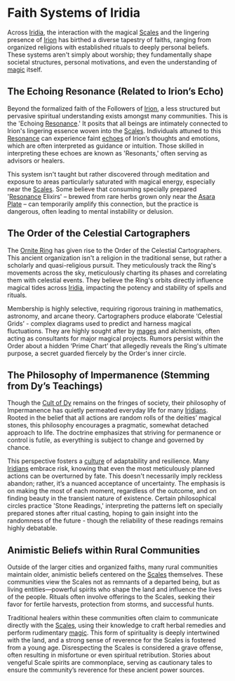 # Faith Systems of Iridia

Across [Iridia](/geography/world/iridia.md), the interaction with the magical [Scales](/geography/landmark/scale.md) and the lingering presence of [Irion](/being/deity/irion.md) has birthed a diverse tapestry of faiths, ranging from organized religions with established rituals to deeply personal beliefs. These systems aren't simply about worship; they fundamentally shape societal structures, personal motivations, and even the understanding of [magic](/structure/mechanic/magic.md) itself.

## The Echoing Resonance (Related to Irion’s Echo)

Beyond the formalized faith of the Followers of [Irion](/being/deity/irion.md), a less structured but pervasive spiritual understanding exists amongst many communities. This is the 'Echoing [Resonance](/raw/20250501/resonance/resonance.md).' It posits that all beings are intimately connected to Irion's lingering essence woven into the [Scales](/geography/landmark/scale.md). Individuals attuned to this [Resonance](/raw/20250504/cataclysm/resonance.md) can experience faint [echoes](/raw/20250501/soul/echoes.md) of Irion’s thoughts and emotions, which are often interpreted as guidance or intuition. Those skilled in interpreting these echoes are known as 'Resonants,' often serving as advisors or healers.

This system isn't taught but rather discovered through meditation and exposure to areas particularly saturated with magical energy, especially near the [Scales](/geography/landmark/scale.md). Some believe that consuming specially prepared '[Resonance](/raw/20250501/resonance/resonance.md) Elixirs' – brewed from rare herbs grown only near the [Asara Plate](/geography/scale/asara-plate.md) – can temporarily amplify this connection, but the practice is dangerous, often leading to mental instability or delusion.

## The Order of the Celestial Cartographers

The [Ornite Ring](/geography/scale/ornite-ring.md) has given rise to the Order of the Celestial Cartographers. This ancient organization isn't a religion in the traditional sense, but rather a scholarly and quasi-religious pursuit. They meticulously track the Ring's movements across the sky, meticulously charting its phases and correlating them with celestial events. They believe the Ring's orbits directly influence magical tides across [Iridia](/geography/world/iridia.md), impacting the potency and stability of spells and rituals. 

Membership is highly selective, requiring rigorous training in mathematics, astronomy, and arcane theory. Cartographers produce elaborate ‘Celestial Grids’ - complex diagrams used to predict and harness magical fluctuations. They are highly sought after by [mages](/raw/20250504/mage/mages.md) and alchemists, often acting as consultants for major magical projects. Rumors persist within the Order about a hidden ‘Prime Chart’ that allegedly reveals the Ring's ultimate purpose, a secret guarded fiercely by the Order's inner circle.

## The Philosophy of Impermanence (Stemming from Dy’s Teachings)

Though the [Cult of Dy](/structure/society/factions/cult-of-dy.md) remains on the fringes of society, their philosophy of Impermanence has quietly permeated everyday life for many [Iridians](/being/species/iridian.md). Rooted in the belief that all actions are random rolls of the deities’ magical stones, this philosophy encourages a pragmatic, somewhat detached approach to life. The doctrine emphasizes that striving for permanence or control is futile, as everything is subject to change and governed by chance. 

This perspective fosters a [culture](/raw/20250501/dwarf/culture.md) of adaptability and resilience. Many [Iridians](/being/species/iridian.md) embrace risk, knowing that even the most meticulously planned actions can be overturned by fate. This doesn't necessarily imply reckless abandon; rather, it’s a nuanced acceptance of uncertainty. The emphasis is on making the most of each moment, regardless of the outcome, and on finding beauty in the transient nature of existence. Certain philosophical circles practice 'Stone Readings,' interpreting the patterns left on specially prepared stones after ritual casting, hoping to gain insight into the randomness of the future - though the reliability of these readings remains highly debatable.

## Animistic Beliefs within Rural Communities

Outside of the larger cities and organized faiths, many rural communities maintain older, animistic beliefs centered on the [Scales](/geography/landmark/scale.md) themselves. These communities view the Scales not as remnants of a departed being, but as living entities—powerful spirits who shape the land and influence the lives of the people. Rituals often involve offerings to the Scales, seeking their favor for fertile harvests, protection from storms, and successful hunts.

Traditional healers within these communities often claim to communicate directly with the [Scales](/geography/landmark/scale.md), using their knowledge to craft herbal remedies and perform rudimentary [magic](/structure/mechanic/magic.md). This form of spirituality is deeply intertwined with the land, and a strong sense of reverence for the Scales is fostered from a young age. Disrespecting the Scales is considered a grave offense, often resulting in misfortune or even spiritual retribution. Stories about vengeful Scale spirits are commonplace, serving as cautionary tales to ensure the community’s reverence for these ancient power sources.
